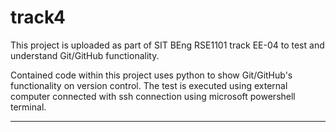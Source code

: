 # track4 #

This project is uploaded as part of SIT BEng RSE1101 track EE-04 to test and understand Git/GitHub functionality.

Contained code within this project uses python to show Git/GitHub's functionality on version control.
The test is executed using external computer connected with ssh connection using microsoft powershell terminal.

---
